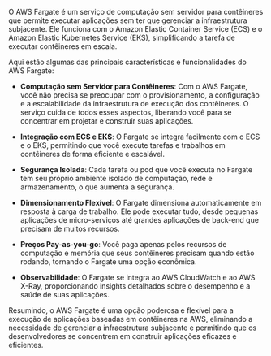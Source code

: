 O AWS Fargate é um serviço de computação sem servidor para contêineres que permite executar aplicações sem ter que gerenciar a infraestrutura subjacente. Ele funciona com o Amazon Elastic Container Service (ECS) e o Amazon Elastic Kubernetes Service (EKS), simplificando a tarefa de executar contêineres em escala.

Aqui estão algumas das principais características e funcionalidades do AWS Fargate:



- **Computação sem Servidor para Contêineres**: Com o AWS Fargate, você não precisa se preocupar com o provisionamento, a configuração e a escalabilidade da infraestrutura de execução dos contêineres. O serviço cuida de todos esses aspectos, liberando você para se concentrar em projetar e construir suas aplicações.

- **Integração com ECS e EKS**: O Fargate se integra facilmente com o ECS e o EKS, permitindo que você execute tarefas e trabalhos em contêineres de forma eficiente e escalável.

- **Segurança Isolada**: Cada tarefa ou pod que você executa no Fargate tem seu próprio ambiente isolado de computação, rede e armazenamento, o que aumenta a segurança.

- **Dimensionamento Flexível**: O Fargate dimensiona automaticamente em resposta à carga de trabalho. Ele pode executar tudo, desde pequenas aplicações de micro-serviços até grandes aplicações de back-end que precisam de muitos recursos.

- **Preços Pay-as-you-go**: Você paga apenas pelos recursos de computação e memória que seus contêineres precisam quando estão rodando, tornando o Fargate uma opção econômica.

- **Observabilidade**: O Fargate se integra ao AWS CloudWatch e ao AWS X-Ray, proporcionando insights detalhados sobre o desempenho e a saúde de suas aplicações.

Resumindo, o AWS Fargate é uma opção poderosa e flexível para a execução de aplicações baseadas em contêineres na AWS, eliminando a necessidade de gerenciar a infraestrutura subjacente e permitindo que os desenvolvedores se concentrem em construir aplicações eficazes e eficientes.